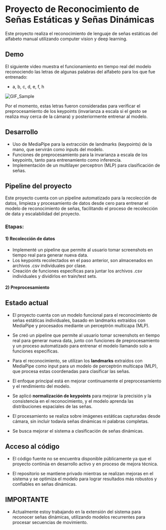 # Proyecto de Reconocimiento de Señas Estáticas y Señas Dinámicas

Este proyecto realiza el reconocimiento de lenguaje de señas estáticas del alfabeto manual utilizando computer vision y deep learning.


## Demo

El siguiente video muestra el funcionamiento en tiempo real del modelo reconociendo las letras de algunas palabras del alfabeto para los que fue entrenado:
- a, b, c, d, e, f, h

![GIF_Sample](link)

Por el momento, estas letras fueron consideradas para verificar el preprocesamiento de los keypoints (invarianza a escala si el gesto se realiza muy cerca de la cámara) y posteriormente entrenar al modelo.  


## Desarrollo
- Uso de MediaPipe para la extracción de landmarks (keypoints) de la mano, que servirán como inputs del modelo.
- Funciones de preprocesamiento para la invarianza a escala de los keypoints, tanto para entrenamiento como inferencia.
- Implementación de un multilayer perceptron (MLP) para clasificación de señas.


## Pipeline del proyecto
Este proyecto cuenta con un pipeline automatizado para la recolección de datos, limpieza y procesamiento de datos desde cero para entrenar el modelo de reconocimiento de señas, facilitando el proceso de recolección de data y escalabilidad del proyecto.

### Etapas:
#### 1) Recolección de datos
- Implementé un pipeline que permite al usuario tomar screenshots en tiempo real para generar nueva data.
- Los keypoints recolectados en el paso anterior, son almacenados en archivos .csv individuales por clase.
- Creación de funciones específicas para juntar los archivos .csv individuales y dividirlos en train/test sets.

#### 2) Preprocesamiento






## Estado actual

- El proyecto cuenta con un modelo funcional para el reconocimiento de señas estáticas individuales, basado en landmarks extraídos con MediaPipe y procesados mediante un perceptrón multicapa (MLP).

- Se creó un pipeline que permite al usuario tomar screenshots en tiempo real para generar nueva data, junto con funciones de preprocesamiento y un proceso automatizado para entrenar el modelo llamando solo a funciones específicas.

- Para el reconocimiento, se utilizan los **landmarks** extraídos con MediaPipe como input para un modelo de perceptrón multicapa (MLP), que procesa estas coordenadas para clasificar las señas.

- El enfoque principal está en mejorar continuamente el preprocesamiento y el rendimiento del modelo.

- Se aplicó **normalización de keypoints** para mejorar la precisión y la consistencia en el reconocimiento, y el modelo aprenda las distribuciones espaciales de las señas.

- El procesamiento se realiza sobre imágenes estáticas capturadas desde cámara, sin incluir todavía señas dinámicas ni palabras completas.

- Se busca mejorar el sistema a clasificación de señas dinámicas.
  
## Acceso al código

- El código fuente no se encuentra disponible públicamente ya que el proyecto continúa en desarrollo activo y en proceso de mejora técnica.

- El repositorio se mantiene privado mientras se realizan mejoras en el sistema y se optimiza el modelo para lograr resultados más robustos y confiables en señas dinámicas.

## IMPORTANTE

- Actualmente estoy trabajando en la extensión del sistema para reconocer señas dinámicas, utilizando modelos recurrentes para procesar secuencias de movimiento.

